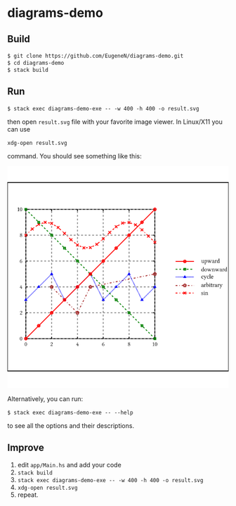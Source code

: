 # diagrams-demo

## Build

```
$ git clone https://github.com/EugeneN/diagrams-demo.git
$ cd diagrams-demo
$ stack build
```

## Run

```
$ stack exec diagrams-demo-exe -- -w 400 -h 400 -o result.svg
```

then open `result.svg` file with your favorite image viewer. In Linux/X11 you can use 

```
xdg-open result.svg
``` 

command. You should see something like this:

![result.svg](result.svg "result.svg")


Alternatively, you can run:

```
$ stack exec diagrams-demo-exe -- --help
```

to see all the options and their descriptions.

## Improve

1. edit `app/Main.hs` and add your code
2. `stack build`
3. `stack exec diagrams-demo-exe -- -w 400 -h 400 -o result.svg` 
4. `xdg-open result.svg` 
5. repeat.
